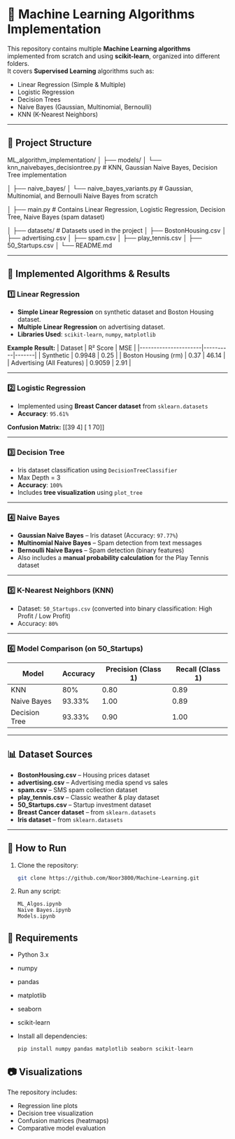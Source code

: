# 📌 Machine Learning Algorithms Implementation

This repository contains multiple **Machine Learning algorithms** implemented from scratch and using **scikit-learn**, organized into different folders.  
It covers **Supervised Learning** algorithms such as:

- Linear Regression (Simple & Multiple)
- Logistic Regression
- Decision Trees
- Naive Bayes (Gaussian, Multinomial, Bernoulli)
- KNN (K-Nearest Neighbors)

---

## 📂 Project Structure

ML_algorithm_implementation/
│
├── models/
│ └── knn_naivebayes_decisiontree.py # KNN, Gaussian Naive Bayes, Decision Tree implementation

│
├── naive_bayes/
│ └── naive_bayes_variants.py # Gaussian, Multinomial, and Bernoulli Naive Bayes from scratch

│
├── main.py # Contains Linear Regression, Logistic Regression, Decision Tree, Naive Bayes (spam dataset)

│
├── datasets/ # Datasets used in the project
│ ├── BostonHousing.csv
│ ├── advertising.csv
│ ├── spam.csv
│ ├── play_tennis.csv
│ ├── 50_Startups.csv
│
└── README.md



---

## 🧠 Implemented Algorithms & Results

### 1️⃣ **Linear Regression**
- **Simple Linear Regression** on synthetic dataset and Boston Housing dataset.
- **Multiple Linear Regression** on advertising dataset.
- **Libraries Used**: `scikit-learn`, `numpy`, `matplotlib`

**Example Result:**
| Dataset              | R² Score | MSE   |
|----------------------|----------|-------|
| Synthetic            | 0.9948   | 0.25  |
| Boston Housing (rm)  | 0.37     | 46.14 |
| Advertising (All Features) | 0.9059 | 2.91 |

---

### 2️⃣ **Logistic Regression**
- Implemented using **Breast Cancer dataset** from `sklearn.datasets`
- **Accuracy**: `95.61%`

**Confusion Matrix:**
[[39 4]
[ 1 70]]


---

### 3️⃣ **Decision Tree**
- Iris dataset classification using `DecisionTreeClassifier`
- Max Depth = 3
- **Accuracy**: `100%`
- Includes **tree visualization** using `plot_tree`

---

### 4️⃣ **Naive Bayes**
- **Gaussian Naive Bayes** – Iris dataset (Accuracy: `97.77%`)
- **Multinomial Naive Bayes** – Spam detection from text messages
- **Bernoulli Naive Bayes** – Spam detection (binary features)
- Also includes a **manual probability calculation** for the Play Tennis dataset

---

### 5️⃣ **K-Nearest Neighbors (KNN)**
- Dataset: `50_Startups.csv` (converted into binary classification: High Profit / Low Profit)
- Accuracy: `80%`

---

### 6️⃣ **Model Comparison (on 50_Startups)**
| Model             | Accuracy | Precision (Class 1) | Recall (Class 1) |
|-------------------|----------|---------------------|------------------|
| KNN               | 80%      | 0.80                | 0.89             |
| Naive Bayes       | 93.33%   | 1.00                | 0.89             |
| Decision Tree     | 93.33%   | 0.90                | 1.00             |

---

## 📊 Dataset Sources
- **BostonHousing.csv** – Housing prices dataset
- **advertising.csv** – Advertising media spend vs sales
- **spam.csv** – SMS spam collection dataset
- **play_tennis.csv** – Classic weather & play dataset
- **50_Startups.csv** – Startup investment dataset
- **Breast Cancer dataset** – from `sklearn.datasets`
- **Iris dataset** – from `sklearn.datasets`

---

## 🚀 How to Run
1. Clone the repository:
   ```bash
   git clone https://github.com/Noor3800/Machine-Learning.git
   
   ```
2. Run any script:
    ```
    ML_Algos.ipynb
    Naive Bayes.ipynb
    Models.ipynb

    ```

## 📌 Requirements
- Python 3.x
- numpy
- pandas
- matplotlib
- seaborn
- scikit-learn

- Install all dependencies:
   ```bash
   pip install numpy pandas matplotlib seaborn scikit-learn
    ```


## 📷 Visualizations

The repository includes:
- Regression line plots
- Decision tree visualization
- Confusion matrices (heatmaps)
- Comparative model evaluation

